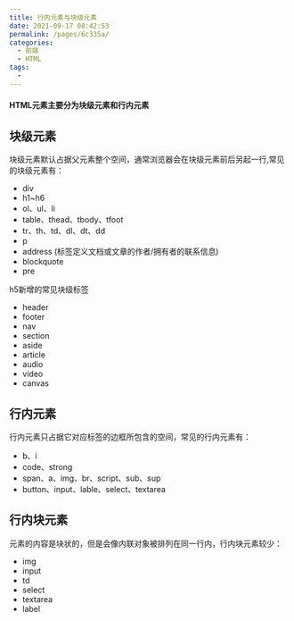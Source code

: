 ```yaml
---
title: 行内元素与块级元素
date: 2021-09-17 08:42:53
permalink: /pages/6c335a/
categories:
  - 前端
  - HTML
tags:
  - 
---
```

#### HTML元素主要分为块级元素和行内元素

## 块级元素
块级元素默认占据父元素整个空间，通常浏览器会在块级元素前后另起一行,常见的块级元素有：
* div
* h1~h6
* ol、ul、li
* table、thead、tbody、tfoot
* tr、th、td、dl、dt、dd
* p
* address (标签定义文档或文章的作者/拥有者的联系信息)
* blockquote
* pre

h5新增的常见块级标签
* header
* footer
* nav
* section
* aside
* article
* audio
* video
* canvas
## 行内元素
行内元素只占据它对应标签的边框所包含的空间，常见的行内元素有：
* b、i
* code、strong
* span、a、img、br、script、sub、sup
* button、input、lable、select、textarea

## 行内块元素
元素的内容是块状的，但是会像内联对象被排列在同一行内，行内块元素较少：
* img
* input
* td
* select
* textarea
* label